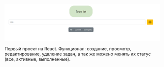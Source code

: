 ![todo_list](todo_list.png)

Первый проект на React.
Функционал: создание, просмотр, редактирование, удаление задач, а так же можено менять их статус (все, активные, выполненные). 
